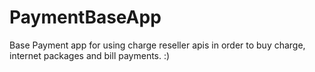 # PaymentBaseApp
Base Payment app for using charge reseller apis in order to buy charge, internet packages and bill payments. :)
